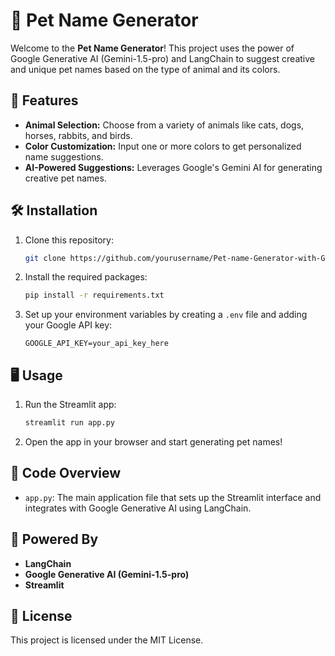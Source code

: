 # 🐾 Pet Name Generator

Welcome to the **Pet Name Generator**! This project uses the power of Google Generative AI (Gemini-1.5-pro) and LangChain to suggest creative and unique pet names based on the type of animal and its colors.

## 🚀 Features

- **Animal Selection:** Choose from a variety of animals like cats, dogs, horses, rabbits, and birds.
- **Color Customization:** Input one or more colors to get personalized name suggestions.
- **AI-Powered Suggestions:** Leverages Google's Gemini AI for generating creative pet names.

## 🛠️ Installation

1. Clone this repository:
   ```bash
   git clone https://github.com/yourusername/Pet-name-Generator-with-Gemini-Langchain.git
   ```
2. Install the required packages:
   ```bash
   pip install -r requirements.txt
   ```
3. Set up your environment variables by creating a `.env` file and adding your Google API key:
   ```
   GOOGLE_API_KEY=your_api_key_here
   ```

## 🖥️ Usage

1. Run the Streamlit app:
   ```bash
   streamlit run app.py
   ```
2. Open the app in your browser and start generating pet names!

## 📄 Code Overview

- `app.py`: The main application file that sets up the Streamlit interface and integrates with Google Generative AI using LangChain.

## 🤖 Powered By

- **LangChain**
- **Google Generative AI (Gemini-1.5-pro)**
- **Streamlit**

## 📝 License

This project is licensed under the MIT License.
